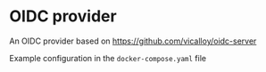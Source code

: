 # OIDC provider
An OIDC provider based on https://github.com/vicalloy/oidc-server

Example configuration in the `docker-compose.yaml` file